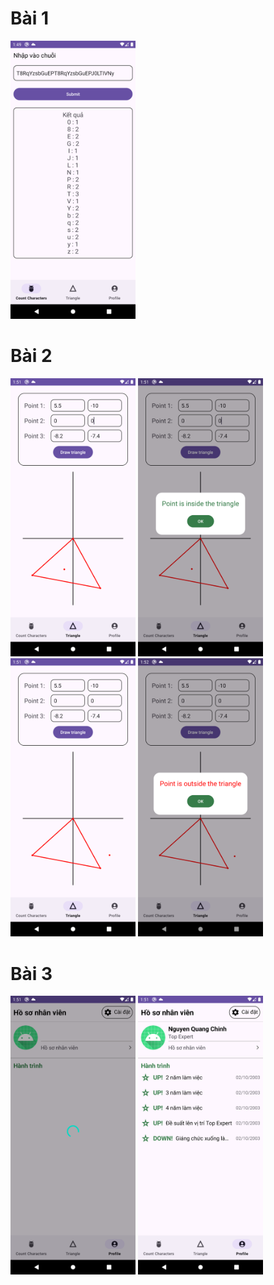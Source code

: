 # Bài 1
<img src="https://raw.githubusercontent.com/vuongvanduy0210/ghtk-test1/master/ketqua/bai1.png" alt="Image" width="200"/>

# Bài 2
<img src="https://raw.githubusercontent.com/vuongvanduy0210/ghtk-test1/master/ketqua/bai2_1.png" alt="Image" width="200"/>
<img src="https://raw.githubusercontent.com/vuongvanduy0210/ghtk-test1/master/ketqua/bai2_2.png" alt="Image" width="200"/>
<img src="https://raw.githubusercontent.com/vuongvanduy0210/ghtk-test1/master/ketqua/bai2_3.png" alt="Image" width="200"/>
<img src="https://raw.githubusercontent.com/vuongvanduy0210/ghtk-test1/master/ketqua/bai2_4.png" alt="Image" width="200"/>

# Bài 3
<img src="https://raw.githubusercontent.com/vuongvanduy0210/ghtk-test1/master/ketqua/bai3_1.png" alt="Image" width="200"/>
<img src="https://raw.githubusercontent.com/vuongvanduy0210/ghtk-test1/master/ketqua/bai3_2.png" alt="Image" width="200"/>
